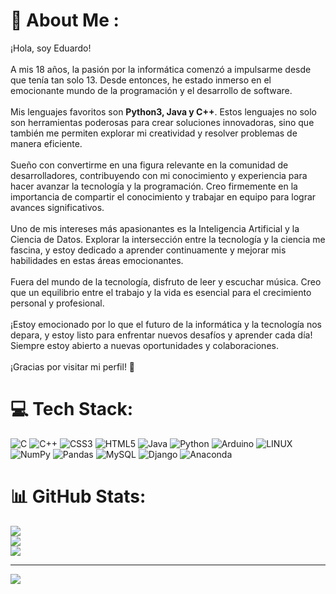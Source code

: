 # 🌱 About Me :
¡Hola, soy Eduardo!<br><br>A mis 18 años, la pasión por la informática comenzó a impulsarme desde que tenía tan solo 13. Desde entonces, he estado inmerso en el emocionante mundo de la programación y el desarrollo de software.<br><br>Mis lenguajes favoritos son <strong>Python3, Java y C++</strong>. Estos lenguajes no solo son herramientas poderosas para crear soluciones innovadoras, sino que también me permiten explorar mi creatividad y resolver problemas de manera eficiente.<br><br>Sueño con convertirme en una figura relevante en la comunidad de desarrolladores, contribuyendo con mi conocimiento y experiencia para hacer avanzar la tecnología y la programación. Creo firmemente en la importancia de compartir el conocimiento y trabajar en equipo para lograr avances significativos.<br><br>Uno de mis intereses más apasionantes es la Inteligencia Artificial y la Ciencia de Datos. Explorar la intersección entre la tecnología y la ciencia me fascina, y estoy dedicado a aprender continuamente y mejorar mis habilidades en estas áreas emocionantes.<br><br>Fuera del mundo de la tecnología, disfruto de leer y escuchar música. Creo que un equilibrio entre el trabajo y la vida es esencial para el crecimiento personal y profesional.<br><br>¡Estoy emocionado por lo que el futuro de la informática y la tecnología nos depara, y estoy listo para enfrentar nuevos desafíos y aprender cada día! Siempre estoy abierto a nuevas oportunidades y colaboraciones.<br><br>¡Gracias por visitar mi perfil! 🌳


# 💻 Tech Stack:
![C](https://img.shields.io/badge/c-%2300599C.svg?style=flat&logo=c&logoColor=white) ![C++](https://img.shields.io/badge/c++-%2300599C.svg?style=flat&logo=c%2B%2B&logoColor=white) ![CSS3](https://img.shields.io/badge/css3-%231572B6.svg?style=flat&logo=css3&logoColor=white) ![HTML5](https://img.shields.io/badge/html5-%23E34F26.svg?style=flat&logo=html5&logoColor=white) ![Java](https://img.shields.io/badge/java-%23ED8B00.svg?style=flat&logo=java&logoColor=white) ![Python](https://img.shields.io/badge/python-3670A0?style=flat&logo=python&logoColor=ffdd54) ![Arduino](https://img.shields.io/badge/-Arduino-00979D?style=flat&logo=Arduino&logoColor=white) ![LINUX](https://img.shields.io/badge/Linux-FCC624?style=flat&logo=linux&logoColor=black) ![NumPy](https://img.shields.io/badge/numpy-%23013243.svg?style=flat&logo=numpy&logoColor=white) ![Pandas](https://img.shields.io/badge/pandas-%23150458.svg?style=flat&logo=pandas&logoColor=white) ![MySQL](https://img.shields.io/badge/mysql-%2300f.svg?style=flat&logo=mysql&logoColor=white) ![Django](https://img.shields.io/badge/django-%23092E20.svg?style=flat&logo=django&logoColor=white) ![Anaconda](https://img.shields.io/badge/Anaconda-%2344A833.svg?style=flat&logo=anaconda&logoColor=white)
# 📊 GitHub Stats:
![](https://github-readme-stats.vercel.app/api?username=Eduardo0427&theme=blueberry&hide_border=false&include_all_commits=false&count_private=false)<br/>
![](https://github-readme-streak-stats.herokuapp.com/?user=Eduardo0427&theme=blueberry&hide_border=false)<br/>
![](https://github-readme-stats.vercel.app/api/top-langs/?username=Eduardo0427&theme=blueberry&hide_border=false&include_all_commits=false&count_private=false&layout=compact)

---
[![](https://visitcount.itsvg.in/api?id=Eduardo0427&icon=0&color=0)](https://visitcount.itsvg.in)
